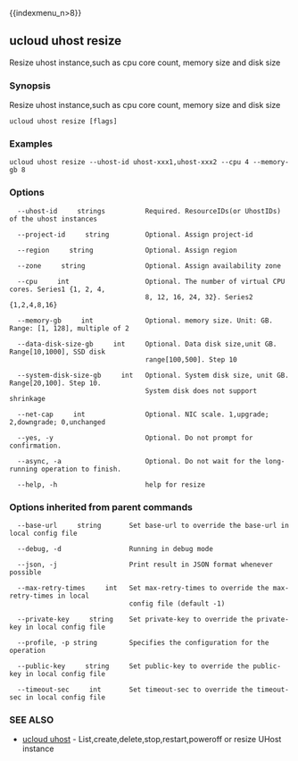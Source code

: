 {{indexmenu_n>8}}

## ucloud uhost resize

Resize uhost instance,such as cpu core count, memory size and disk size

### Synopsis

Resize uhost instance,such as cpu core count, memory size and disk size

```
ucloud uhost resize [flags]
```

### Examples

```
ucloud uhost resize --uhost-id uhost-xxx1,uhost-xxx2 --cpu 4 --memory-gb 8
```

### Options

```
  --uhost-id     strings          Required. ResourceIDs(or UhostIDs) of the uhost instances 

  --project-id     string         Optional. Assign project-id 

  --region     string             Optional. Assign region 

  --zone     string               Optional. Assign availability zone 

  --cpu     int                   Optional. The number of virtual CPU cores. Series1 {1, 2, 4,
                                  8, 12, 16, 24, 32}. Series2 {1,2,4,8,16} 

  --memory-gb     int             Optional. memory size. Unit: GB. Range: [1, 128], multiple of 2 

  --data-disk-size-gb     int     Optional. Data disk size,unit GB. Range[10,1000], SSD disk
                                  range[100,500]. Step 10 

  --system-disk-size-gb     int   Optional. System disk size, unit GB. Range[20,100]. Step 10.
                                  System disk does not support shrinkage 

  --net-cap     int               Optional. NIC scale. 1,upgrade; 2,downgrade; 0,unchanged 

  --yes, -y                       Optional. Do not prompt for confirmation. 

  --async, -a                     Optional. Do not wait for the long-running operation to finish. 

  --help, -h                      help for resize 

```

### Options inherited from parent commands

```
  --base-url     string       Set base-url to override the base-url in local config file 

  --debug, -d                 Running in debug mode 

  --json, -j                  Print result in JSON format whenever possible 

  --max-retry-times     int   Set max-retry-times to override the max-retry-times in local
                              config file (default -1) 

  --private-key     string    Set private-key to override the private-key in local config file 

  --profile, -p string        Specifies the configuration for the operation 

  --public-key     string     Set public-key to override the public-key in local config file 

  --timeout-sec     int       Set timeout-sec to override the timeout-sec in local config file 

```

### SEE ALSO

* [ucloud uhost](developer/cli/cmd/ucloud/uhost)	 - List,create,delete,stop,restart,poweroff or resize UHost instance

